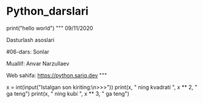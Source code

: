# Python_darslari
print("hello world") 
"""
09/11/2020

Dasturlash asoslari

#06-dars: Sonlar

Muallif: Anvar Narzullaev

Web sahifa: https://python.sariq.dev
"""

x = int(input("Istalgan son kiriting:\n>>>"))
print(x, " ning kvadrati ", x ** 2, " ga teng")
print(x, " ning kubi ", x ** 3, " ga teng")

